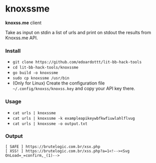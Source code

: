 # knoxssme

**knoxss.me** client

Take as input on stdin a list of urls and print on stdout the results from Knoxss.me API.

### Install

- `git clone https://github.com/edoardottt/lit-bb-hack-tools`
- `cd lit-bb-hack-tools/knoxssme`
- `go build -o knoxssme`
- `sudo cp knoxssme /usr/bin`
- (Only for Linux) Create the configuration file `~/.config/knoxss/knoxss.key` and copy your API key there.

### Usage

- `cat urls | knoxssme`
- `cat urls | knoxssme -k exampleapikeywbfkwfiuwlahlflvug`
- `cat urls | knoxssme -o output.txt`

### Output

```
[ SAFE ] https://brutelogic.com.br/xsx.php
[ XSS! ] https://brutelogic.com.br/xss.php?a=1<!--><Svg OnLoad=_=confirm,_(1)-->
```
